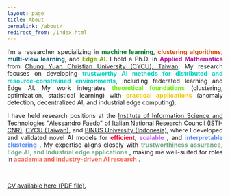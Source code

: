 ```yaml
---
layout: page
title: About
permalink: /about/
redirect_from: /index.html
---
```

 <!-- <img src="{{ site.baseurl }}/images/Kris.jpg" width="25%"  align="right">  
 <img src="{{ site.baseurl }}/images/Kris.jpg" style="width:25%; float: right; padding: 0px 0px 20px 20px">
 -->
<p align="justify">
I’m a researcher specializing in <strong><span style="color: #0D7C2B;">machine learning</span></strong>, <strong><span style="color: #D24E07;">clustering algorithms</span></strong>, <strong><span style="color: #0D5E7C;">multi-view learning</span></strong>, and <strong><span style="color: #78A70D;">Edge AI</span></strong>. I hold a Ph.D. in <strong><span style="color: #B31E9A;">Applied Mathematics</span></strong> from <a href="https://eng.cycu.edu.tw">Chung Yuan Christian University (CYCU), Taiwan</a>. My research focuses on developing <strong><span style="color: #07D2C6;">trustworthy AI methods for distributed and resource-constrained environments</span></strong>, including federated learning and Edge AI. My work integrates <strong><span style="color: #6CF208;">theoretical foundations</span></strong> (clustering, optimization, statistical learning) with <strong><span style="color: #F2C808;">practical applications</span></strong> (anomaly detection, decentralized AI, and industrial edge computing).
</p>

<p align="justify">
I have held research positions at the <a href="https://www.isti.cnr.it/en/">Institute of Information Science and Technologies "Alessandro Faedo" of Italian National Research Council (ISTI-CNR)</a>, <a href="https://eng.cycu.edu.tw">CYCU (Taiwan)</a>, and <a href="https://binus.ac.id">BINUS University (Indonesia)</a>, where I developed and validated novel AI models for <strong><span style="color: #F2083E;">efficient</span></strong>, <strong><span style="color: #C256F5;">scalable</span></strong> , and <strong><span style="color: #568BF5;">interpretable clustering</span></strong> . My expertise aligns closely with <strong><span style="color: #77A986;">trustworthiness assurance, Edge AI, and Industrial edge applications</span></strong> , making me well-suited for roles in <strong><span style="color: #F56956;">academia and industry-driven AI research</span></strong> .
</p> <br>

[CV available here (PDF file).](https://kristinap09.github.io/pdf/my_cv.pdf)

<br><br>


